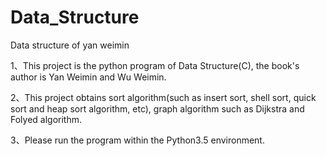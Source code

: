 # Data_Structure
Data structure of yan weimin

1、This project is the python program of Data Structure(C), the book's author is Yan Weimin and Wu Weimin.

2、This project obtains sort algorithm(such as insert sort, shell sort, quick sort and heap sort algorithm, etc), graph algorithm such as Dijkstra and Folyed algorithm.

3、Please run the program within the Python3.5 environment.